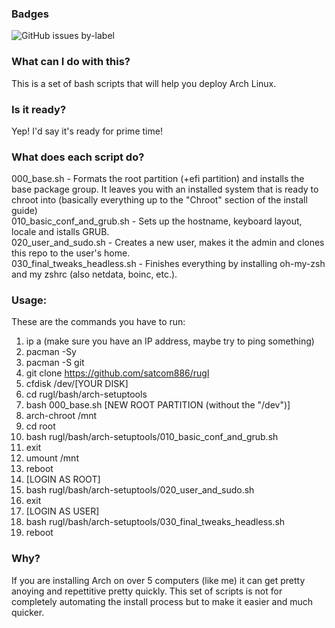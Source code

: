 ### Badges
![GitHub issues by-label](https://img.shields.io/github/issues-raw/satcom886/rugl/arch-setuptools.svg)
### What can I do with this?
This is a set of bash scripts that will help you deploy Arch Linux.
### Is it ready?
Yep! I'd say it's ready for prime time!
### What does each script do?
000_base.sh - Formats the root partition (+efi partition) and installs the base package group. It leaves you with an installed system that is ready to chroot into (basically everything up to the "Chroot" section of the install guide)  
010_basic_conf_and_grub.sh - Sets up the hostname, keyboard layout, locale and istalls GRUB.  
020_user_and_sudo.sh - Creates a new user, makes it the admin and clones this repo to the user's home.  
030_final_tweaks_headless.sh - Finishes everything by installing oh-my-zsh and my zshrc (also netdata, boinc, etc.).  
### Usage:
These are the commands you have to run:
1. ip a (make sure you have an IP address, maybe try to ping something)
1. pacman -Sy
1. pacman -S git
1. git clone https://github.com/satcom886/rugl
1. cfdisk /dev/[YOUR DISK]
1. cd rugl/bash/arch-setuptools
1. bash 000_base.sh [NEW ROOT PARTITION (without the "/dev")]
1. arch-chroot /mnt
1. cd root
1. bash rugl/bash/arch-setuptools/010_basic_conf_and_grub.sh
1. exit
1. umount /mnt
1. reboot
1. [LOGIN AS ROOT]
1. bash rugl/bash/arch-setuptools/020_user_and_sudo.sh
1. exit
1. [LOGIN AS USER]
1. bash rugl/bash/arch-setuptools/030_final_tweaks_headless.sh
1. reboot
### Why?
If you are installing Arch on over 5 computers (like me) it can get pretty anoying and repettitive pretty quickly. This set of scripts is not for completely automating the install process but to make it easier and much quicker.